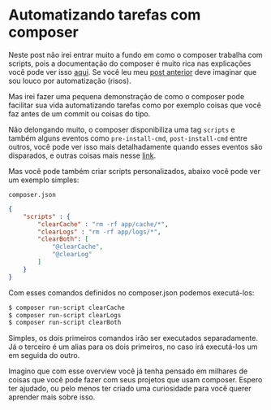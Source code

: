 # Automatizando tarefas com composer

Neste post não irei entrar muito a fundo em como o composer trabalha com scripts, pois a documentação do composer é muito rica nas explicações você pode ver isso <a href="https://getcomposer.org/doc/articles/scripts.md" target="_blank">aqui</a>. Se você leu meu <a href="https://reisraff.github.io/dist/#!/posts/1/3" target="_blank">post anterior</a> deve imaginar que sou louco por automatização (risos).

Mas irei fazer uma pequena demonstração de como o composer pode facilitar sua vida automatizando tarefas como por exemplo coisas que você faz antes de um commit ou coisas do tipo.

Não delongando muito, o composer disponibiliza uma tag `scripts` e também alguns eventos como `pre-install-cmd`, `post-install-cmd` entre outros, você pode ver isso mais detalhadamente quando esses eventos são disparados, e outras coisas mais nesse <a href="https://getcomposer.org/doc/articles/scripts.md" target="_blank">link</a>.

Mas você pode também criar scripts personalizados, abaixo você pode ver um exemplo simples:

`composer.json`

```json
{
    "scripts" : {
        "clearCache" : "rm -rf app/cache/*",
        "clearLogs" : "rm -rf app/logs/*",
        "clearBoth": [
            "@clearCache",
            "@clearLog"
        ]
    }
}
```

Com esses comandos definidos no composer.json podemos executá-los:

```bash
$ composer run-script clearCache
$ composer run-script clearLogs
$ composer run-script clearBoth
```

Simples, os dois primeiros comandos irão ser executados separadamente. Já o terceiro é um alias para os dois primeiros, no caso irá executá-los um em seguida do outro.

Imagino que com esse overview você já tenha pensado em milhares de coisas que você pode fazer com seus projetos que usam composer. Espero ter ajudado, ou pelo menos ter criado uma curiosidade para você querer aprender mais sobre isso.